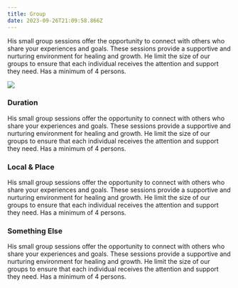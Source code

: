 ```yaml
---
title: Group
date: 2023-09-26T21:09:58.866Z
---
```


His small group sessions offer the opportunity to connect with others who share your experiences and goals. These sessions provide a supportive and nurturing environment for healing and growth. He limit the size of our groups to ensure that each individual receives the attention and support they need. Has a minimum of 4 persons.

![](/images/roos_a_healing_circle._participants_are_lying_on_their_backs_on_ba249ef7-8a34-4804-b6ca-c2900ebbbfee.png)

### Duration

His small group sessions offer the opportunity to connect with others who share your experiences and goals. These sessions provide a supportive and nurturing environment for healing and growth. He limit the size of our groups to ensure that each individual receives the attention and support they need. Has a minimum of 4 persons.

### Local & Place

His small group sessions offer the opportunity to connect with others who share your experiences and goals. These sessions provide a supportive and nurturing environment for healing and growth. He limit the size of our groups to ensure that each individual receives the attention and support they need. Has a minimum of 4 persons.

### Something Else

His small group sessions offer the opportunity to connect with others who share your experiences and goals. These sessions provide a supportive and nurturing environment for healing and growth. He limit the size of our groups to ensure that each individual receives the attention and support they need. Has a minimum of 4 persons.
